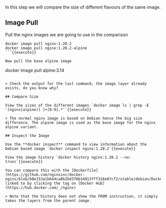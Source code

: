 In this step we will compare the size of different flavours of the same image.

## Image Pull

Pull the nginx images we are going to use in the comparison

```
docker image pull nginx:1.20.2
docker image pull nginx:1.20.2-alpine
```{{execute}}

Now pull the base alpine image

```
docker image pull alpine:3.14
```{{execute}}

> Check the output for the last command, the image layer already exists, do you know why?

## Compare Size

View the sizes of the different images `docker image ls | grep -E '(nginx|alpine)[ ]+[0-9].*'`{{execute}}

> The normal nginx image is based on Debian hence the big size difference. The alpine image is used as the base image for the nginx alpine variant.

## Inspect the Image

Use the **docker inspect** command to view information about the Debian based image `docker inspect nginx:1.20.2`{{execute}}

View the image history `docker history nginx:1.20.2 --no-trunc`{{execute}}

You can compare this with the [Dockerfile](https://github.com/nginxinc/docker-nginx/blob/b0e153a1b644ca8b2bd378b14913fff316e07cf2/stable/debian/Dockerfile) linked to by clicking the tag on [Docker Hub](https://hub.docker.com/_/nginx)

> Note that the history does not show the FROM instruction, it simply takes the layers from the parent image.